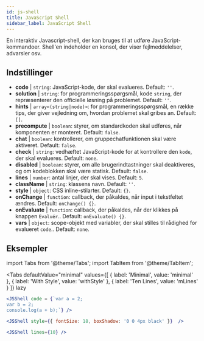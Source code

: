 ```yaml
---
id: js-shell
title: JavaScript Shell
sidebar_label: JavaScript Shell
---
```


En interaktiv Javascript-shell, der kan bruges til at udføre JavaScript-kommandoer. Shell'en indeholder en konsol, der viser fejlmeddelelser, advarsler osv.

## Indstillinger

* __code__ | `string`: JavaScript-kode, der skal evalueres. Default: `''`.
* __solution__ | `string`: for programmeringsspørgsmål, kode `string`, der repræsenterer den officielle løsning på problemet. Default: `''`.
* __hints__ | `array<(string|node)>`: for programmeringsspørgsmål, en række tips, der giver vejledning om, hvordan problemet skal gribes an. Default: `[]`.
* __precompute__ | `boolean`: styrer, om standardkoden skal udføres, når komponenten er monteret. Default: `false`.
* __chat__ | `boolean`: kontrollerer, om gruppechatfunktionen skal være aktiveret. Default: `false`.
* __check__ | `string`: vedhæftet JavaScript-kode for at kontrollere den `kode`, der skal evalueres. Default: `none`.
* __disabled__ | `boolean`: styrer, om alle brugerindtastninger skal deaktiveres, og om kodeblokken skal være statisk. Default: `false`.
* __lines__ | `number`: antal linjer, der skal vises. Default: `5`.
* __className__ | `string`: klassens navn. Default: `''`.
* __style__ | `object`: CSS inline-stilarter. Default: `{}`.
* __onChange__ | `function`: callback, der påkaldes, når input i tekstfeltet ændres. Default: `onChange() {}`.
* __onEvaluate__ | `function`: callback, der påkaldes, når der klikkes på knappen `Evaluér`.. Default: `onEvaluate() {}`.
* __vars__ | `object`: scope-objekt med variabler, der skal stilles til rådighed for evalueret `code`.. Default: `none`.


## Eksempler

import Tabs from '@theme/Tabs';
import TabItem from '@theme/TabItem';

<Tabs
    defaultValue="minimal"
    values={[
        { label: 'Minimal', value: 'minimal' },
        { label: 'With Style', value: 'withStyle' },
        { label: 'Ten Lines', value: 'mLines' }
    ]}
    lazy
>

<TabItem value="minimal">

```jsx live
<JSShell code = {`var a = 2; 
var b = 2;
console.log(a + b);`} />
```

</TabItem>

<TabItem value="withStyle">

```jsx live
<JSShell style={{ fontSize: 18, boxShadow: '0 0 4px black' }}  />
```

</TabItem>

<TabItem value="mLines">

```jsx live
<JSShell lines={10} />
```

</TabItem>

</Tabs>




